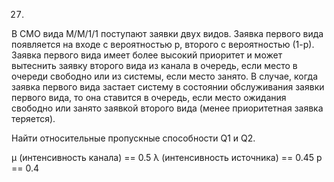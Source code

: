﻿27) 
В СМО вида М/М/1/1 поступают заявки двух видов. 
Заявка первого вида появляется на входе с вероятностью р, 
второго с вероятностью (1-р). 
Заявка первого вида имеет более высокий приоритет 
и может вытеснить заявку второго вида из канала в очередь, 
если место в очереди свободно или из системы, если место занято. 
В случае, когда заявка первого вида застает систему в состоянии 
обслуживания заявки первого вида, то она ставится в очередь, 
если место ожидания свободно или занято заявкой второго вида 
(менее приоритетная заявка теряется). 

Найти относительные пропускные способности Q1 и Q2.  

μ (интенсивность канала) == 0.5
λ (интенсивность источника)	== 0.45
р == 0.4
